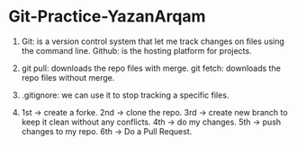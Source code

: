 # Git-Practice-YazanArqam

1. Git: is a version control system that let me track changes on files using the command line.
   Github: is the hosting platform for projects.

2. git pull: downloads the repo files with merge.
   git fetch: downloads the repo files without merge.

3. .gitignore: we can use it to stop tracking a specific files.

4.  1st -> create a forke.
    2nd -> clone the repo.
    3rd -> create new branch to keep it clean without any conflicts.
    4th -> do my changes.
    5th -> push changes to my repo.
    6th -> Do a Pull Request.